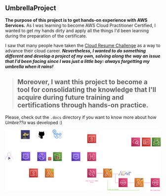 ## UmbrellaProject

**The purpose of this project is to get hands-on experience with AWS Services.** As I was learning to become AWS Cloud Practitioner Certified, I wanted to get my hands dirty and apply all the things I'd been learning during the preparation of the certificate.

I saw that many people have taken the [Cloud Resume Challenge](https://cloudresumechallenge.dev/) as a way to advance their cloud career. ***Nevertheless, I wanted to do something different and develop a project of my own, solving along the way an issue that I'd been facing since I was just a little boy: always forgetting my umbrella when it rains!***

> ## Moreover, I want this project to become a tool for consolidating the knowledge that I'll acquire during future training and certifications through hands-on practice.

Please, check out the `.docs` directory if you want to know more about how *Umbre??a* was developed :)

![Architecture Diagram](https://github.com/albertopmp/UmbrellaProject/blob/master/front-end/src/assets/img/about-img/architecture.png)
